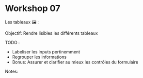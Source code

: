 <!-- .slide: class="exercice small" -->

# Workshop 07

Les tableaux 🖼️ : 

Objectif: Rendre lisibles les différents tableaux

TODO :
- Labeliser les inputs pertinemment
- Regrouper les informations
- Bonus: Assurer et clarifier au mieux les contrôles du formulaire


Notes: 
